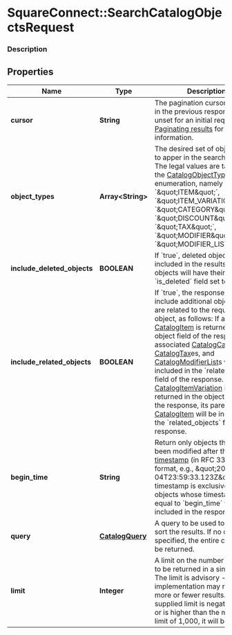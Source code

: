 # SquareConnect::SearchCatalogObjectsRequest

### Description



## Properties
Name | Type | Description | Notes
------------ | ------------- | ------------- | -------------
**cursor** | **String** | The pagination cursor returned in the previous response. Leave unset for an initial request. See [Paginating results](#paginatingresults) for more information. | [optional] 
**object_types** | **Array&lt;String&gt;** | The desired set of object types to apper in the search results. The legal values are taken from the [CatalogObjectType](#type-catalogobjecttype) enumeration, namely &#x60;\&quot;ITEM\&quot;&#x60;, &#x60;\&quot;ITEM_VARIATION\&quot;&#x60;, &#x60;\&quot;CATEGORY\&quot;&#x60;, &#x60;\&quot;DISCOUNT\&quot;&#x60;, &#x60;\&quot;TAX\&quot;&#x60;, &#x60;\&quot;MODIFIER\&quot;&#x60;, or &#x60;\&quot;MODIFIER_LIST\&quot;&#x60;. | [optional] 
**include_deleted_objects** | **BOOLEAN** | If &#x60;true&#x60;, deleted objects will be included in the results. Deleted objects will have their &#x60;is_deleted&#x60; field set to &#x60;true&#x60;. | [optional] 
**include_related_objects** | **BOOLEAN** | If &#x60;true&#x60;, the response will include additional objects that are related to the requested object, as follows:  If a [CatalogItem](#type-catalogitem) is returned in the object field of the response, its associated [CatalogCategory](#type-catalogcategory), [CatalogTax](#type-catalogtax)es, and [CatalogModifierList](#type-catalogmodifierlist)s will be included in the &#x60;related_objects&#x60; field of the response.  If a [CatalogItemVariation](#type-catalogitemvariation) is returned in the object field of the response, its parent [CatalogItem](#type-catalogitem) will be included in the &#x60;related_objects&#x60; field of the response. | [optional] 
**begin_time** | **String** | Return only objects that have been modified after this [timestamp](#workingwithdates) (in RFC 3339 format, e.g., \&quot;2016-09-04T23:59:33.123Z\&quot;). The timestamp is exclusive - objects whose timestamp is equal to &#x60;begin_time&#x60; will not be included in the response. | [optional] 
**query** | [**CatalogQuery**](CatalogQuery.md) | A query to be used to filter or sort the results. If no query is specified, the entire catalog will be returned. | [optional] 
**limit** | **Integer** | A limit on the number of results to be returned in a single page. The limit is advisory - the implementation may return more or fewer results. If the supplied limit is negative, zero, or is higher than the maximum limit of 1,000, it will be ignored. | [optional] 


